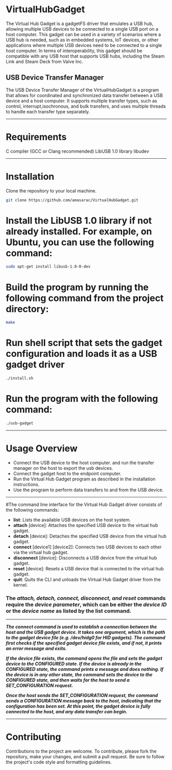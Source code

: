 # VirtualHubGadget
The Virtual Hub Gadget is a gadgetFS driver that emulates a USB hub, allowing multiple USB devices to be connected to a single USB port on a host computer. This gadget can be used in a variety of scenarios where a USB hub is needed, such as in embedded systems, IoT devices, or other applications where multiple USB devices need to be connected to a single host computer. In terms of interoperability, this gadget should be compatible with any USB host that supports USB hubs, including the Steam Link and Steam Deck from Valve Inc. 

## USB Device Transfer Manager
The USB Device Transfer Manager of the VirtualHubGadget is a program that allows for coordinated and synchronized data transfer between a USB device and a host computer. It supports multiple transfer types, such as control, interrupt,isochronous, and bulk transfers, and uses multiple threads to handle each transfer type separately.
___
# Requirements
C compiler (GCC or Clang recommended)
LibUSB 1.0 library
libudev
___
# Installation
Clone the repository to your local machine.
```bash
git clone https://github.com/amasarac/VirtualHubGadget.git
```
# Install the LibUSB 1.0 library if not already installed. For example, on Ubuntu, you can use the following command:
```bash
sudo apt-get install libusb-1.0-0-dev
```
# Build the program by running the following command from the project directory:
```bash
make
```
# Run shell script that sets the gadget configuration and loads it as a USB gadget driver
```bash
./install.sh
```
# Run the program with the following command:
```bash
./usb-gadget
```
___
# Usage Overview
* Connect the USB device to the host computer. and run the transfer manager on the host to export the usb devices.
* Connect the gadget host to the endpoint computer.
* Run the Virtual Hub Gadget program as described in the installation instructions.
* Use the program to perform data transfers to and from the USB device.
___
#The command line interface for the Virtual Hub Gadget driver consists of the following commands:
* **list**: Lists the available USB devices on the host system.
* **attach** [device]: Attaches the specified USB device to the virtual hub gadget.
* **detach** [device]: Detaches the specified USB device from the virtual hub gadget.
* **connect** [device1] [device2]: Connects two USB devices to each other via the virtual hub gadget.
* **disconnect** [device]: Disconnects a USB device from the virtual hub gadget.
* **reset** [device]: Resets a USB device that is connected to the virtual hub gadget.
* **quit**: Quits the CLI and unloads the Virtual Hub Gadget driver from the kernel.
### The ***attach, detach, connect, disconnect, and reset*** commands require the ***device parameter***, which can be either the ***device ID*** or the ***device name*** as listed by the list command.
___
***The connect command is used to establish a connection between the host and the USB gadget device. It takes one argument, which is the path to the gadget device file (e.g. /dev/hidg0 for HID gadgets). The command first checks if the specified gadget device file exists, and if not, it prints an error message and exits.***

***If the device file exists, the command opens the file and sets the gadget device to the CONFIGURED state. If the device is already in the CONFIGURED state, the command prints a message and does nothing. If the device is in any other state, the command sets the device to the CONFIGURED state, and then waits for the host to send a SET_CONFIGURATION request.***

***Once the host sends the SET_CONFIGURATION request, the command sends a CONFIGURATION message back to the host, indicating that the configuration has been set. At this point, the gadget device is fully connected to the host, and any data transfer can begin.***
___
# Contributing

Contributions to the project are welcome. To contribute, please fork the repository, make your changes, and submit a pull request. Be sure to follow the project's code style and formatting guidelines.

